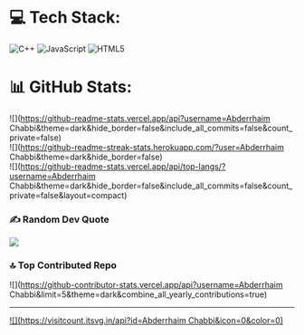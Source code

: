 
# 💻 Tech Stack:
![C++](https://img.shields.io/badge/c++-%2300599C.svg?style=for-the-badge&logo=c%2B%2B&logoColor=white) ![JavaScript](https://img.shields.io/badge/javascript-%23323330.svg?style=for-the-badge&logo=javascript&logoColor=%23F7DF1E) ![HTML5](https://img.shields.io/badge/html5-%23E34F26.svg?style=for-the-badge&logo=html5&logoColor=white)
# 📊 GitHub Stats:
![](https://github-readme-stats.vercel.app/api?username=Abderrhaim Chabbi&theme=dark&hide_border=false&include_all_commits=false&count_private=false)<br/>
![](https://github-readme-streak-stats.herokuapp.com/?user=Abderrhaim Chabbi&theme=dark&hide_border=false)<br/>
![](https://github-readme-stats.vercel.app/api/top-langs/?username=Abderrhaim Chabbi&theme=dark&hide_border=false&include_all_commits=false&count_private=false&layout=compact)

### ✍️ Random Dev Quote
![](https://quotes-github-readme.vercel.app/api?type=horizontal&theme=radical)

### 🔝 Top Contributed Repo
![](https://github-contributor-stats.vercel.app/api?username=Abderrhaim Chabbi&limit=5&theme=dark&combine_all_yearly_contributions=true)

---
[![](https://visitcount.itsvg.in/api?id=Abderrhaim Chabbi&icon=0&color=0)](https://visitcount.itsvg.in)

<!-- Proudly created with GPRM ( https://gprm.itsvg.in ) -->
